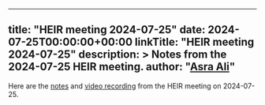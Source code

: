 <!-- mdformat off(yaml frontmatter) -->
---
title: "HEIR meeting 2024-07-25"
date: 2024-07-25T00:00:00+00:00
linkTitle: "HEIR meeting 2024-07-25"
description: >
    Notes from the 2024-07-25 HEIR meeting.
author: "[Asra Ali](https://github.com/asraa)"
---
<!-- mdformat on -->

Here are the
[notes](https://docs.google.com/document/d/1tIrxc4V5OlAeqx_Z1rl_kuMmkd-HUAKEv90q3i-5QSU/edit?usp=sharing)
and
[video recording](https://drive.google.com/file/d/1_1CbRJeNr5NqcwEMXnfkxOqy9u5wJPyq/view?usp=sharing)
from the HEIR meeting on 2024-07-25.
